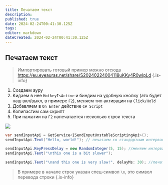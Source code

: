 ```yaml
---
title: Печатаем текст
description: 
published: true
date: 2024-02-24T00:41:30.125Z
tags: 
editor: markdown
dateCreated: 2024-02-24T00:41:30.125Z
---
```


## Печатаем текст
> Импортировать готовый пример можно отсюда https://eu.eyeauras.net/share/S20240224004118uKKy4R0wIpLd
{.is-info}

1. Создаем ауру
2. Кидаем в нее `HotkeyIsActive` и биндим на удобную кнопку (это будет наш вкл/выкл, в примере `F2`), меняем тип активации на `Click/Hold`
3. Добавляем в `On Enter` действие `C# Script`
4. Копипастим сам скрипт
5. При нажатии на `F2` напечатается несколько строк текста

![](https://i.imgur.com/mwIxxsL.gif)

```csharp
var sendInputApi = GetService<ISendInputUnstableScriptingApi>(); 
sendInputApi.Text("Hello, world!"); // печатаем со стандартным интервалом (рандом, 1-5мс)

sendInputApi.KeyPressDelay = new RandomInteger(5, 15); //меняем интервал на 5-15мс
sendInputApi.Text("\nthis one is a bit slower"); 

sendInputApi.Text("\nand this one is very slow!", delayMs: 30); //печатаем с интервалом по 30мс
```

> В примере в начале строк указан спец-символ `\n`, это символ перевода строки
{.is-info}


